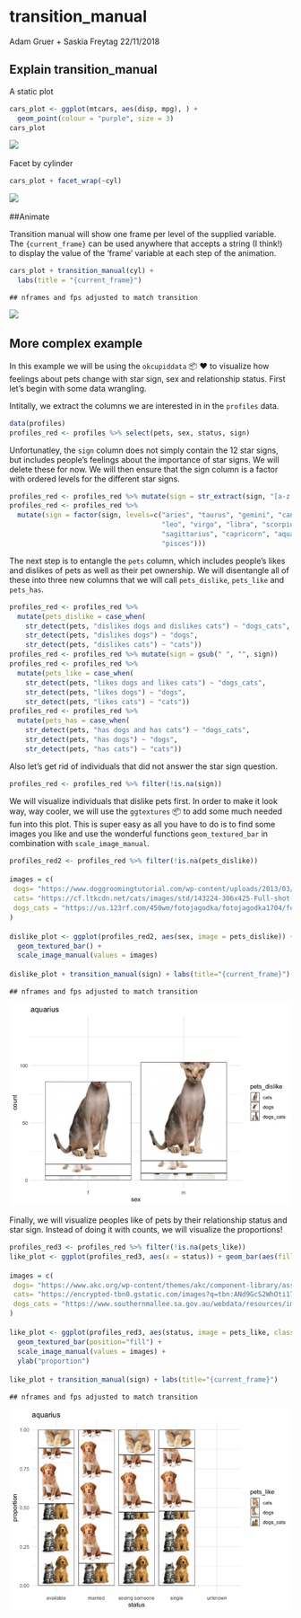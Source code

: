 transition\_manual
================
Adam Gruer + Saskia Freytag
22/11/2018

## Explain transition\_manual

A static plot

``` r
cars_plot <- ggplot(mtcars, aes(disp, mpg), ) + 
  geom_point(colour = "purple", size = 3) 
cars_plot
```

![](transition_manual_files/figure-gfm/static%20plot-1.png)<!-- -->

Facet by cylinder

``` r
cars_plot + facet_wrap(~cyl)
```

![](transition_manual_files/figure-gfm/a%20facet-1.png)<!-- -->

\#\#Animate

Transition manual will show one frame per level of the supplied
variable. The `{current_frame}` can be used anywhere that accepts a
string (I think\!) to display the value of the ‘frame’ variable at each
step of the animation.

``` r
cars_plot + transition_manual(cyl) +
  labs(title = "{current_frame}")
```

    ## nframes and fps adjusted to match transition

![](transition_manual_files/figure-gfm/animate-1.gif)<!-- -->

## More complex example

In this example we will be using the `okcupiddata` 📦 ❤️ to visualize how
feelings about pets change with star sign, sex and relationship status.
First let’s begin with some data wrangling.

Intitally, we extract the columns we are interested in in the `profiles`
data.

``` r
data(profiles)
profiles_red <- profiles %>% select(pets, sex, status, sign)
```

Unfortunatley, the `sign` column does not simply contain the 12 star
signs, but includes people’s feelings about the importance of star
signs. We will delete these for now. We will then ensure that the sign
column is a factor with ordered levels for the different star
signs.

``` r
profiles_red <- profiles_red %>% mutate(sign = str_extract(sign, "[a-z']+[[:space:]]")) %>% mutate(sign = gsub(" ", "", sign))
profiles_red <- profiles_red %>% 
  mutate(sign = factor(sign, levels=c("aries", "taurus", "gemini", "cancer",
                                      "leo", "virgo", "libra", "scorpio",
                                      "sagittarius", "capricorn", "aquarius",
                                      "pisces"))) 
```

The next step is to entangle the `pets` column, which includes people’s
likes and dislikes of pets as well as their pet ownership. We will
disentangle all of these into three new columns that we will call
`pets_dislike`, `pets_like` and `pets_has`.

``` r
profiles_red <- profiles_red %>% 
  mutate(pets_dislike = case_when(
    str_detect(pets, "dislikes dogs and dislikes cats") ~ "dogs_cats",
    str_detect(pets, "dislikes dogs") ~ "dogs", 
    str_detect(pets, "dislikes cats") ~ "cats"))
profiles_red <- profiles_red %>% mutate(sign = gsub(" ", "", sign))
profiles_red <- profiles_red %>% 
  mutate(pets_like = case_when(
    str_detect(pets, "likes dogs and likes cats") ~ "dogs_cats",
    str_detect(pets, "likes dogs") ~ "dogs", 
    str_detect(pets, "likes cats") ~ "cats"))
profiles_red <- profiles_red %>% 
  mutate(pets_has = case_when(
    str_detect(pets, "has dogs and has cats") ~ "dogs_cats",
    str_detect(pets, "has dogs") ~ "dogs", 
    str_detect(pets, "has cats") ~ "cats"))
```

Also let’s get rid of individuals that did not answer the star sign
question.

``` r
profiles_red <- profiles_red %>% filter(!is.na(sign))
```

We will visualize individuals that dislike pets first. In order to make
it look way, way cooler, we will use the `ggtextures` 📦 to add some much
needed fun into this plot. This is super easy as all you have to do is
to find some images you like and use the wonderful functions
`geom_textured_bar` in combination with `scale_image_manual`.

``` r
profiles_red2 <- profiles_red %>% filter(!is.na(pets_dislike))

images = c(
 dogs= "https://www.doggroomingtutorial.com/wp-content/uploads/2013/03/hairless-dogs.jpg",
 cats= "https://cf.ltkcdn.net/cats/images/std/143224-306x425-Full-shot-of-Sphynx-cat.jpg",
 dogs_cats = "https://us.123rf.com/450wm/fotojagodka/fotojagodka1704/fotojagodka170400004/76409120-canadian-sphynx-cat-and-thai-ridgeback-dog-in-front-of-white-background.jpg?ver=6"
)

dislike_plot <- ggplot(profiles_red2, aes(sex, image = pets_dislike)) +
  geom_textured_bar() +
  scale_image_manual(values = images)

dislike_plot + transition_manual(sign) + labs(title="{current_frame}")
```

    ## nframes and fps adjusted to match transition

![](transition_manual_files/figure-gfm/dislike-plot-1.gif)<!-- -->

Finally, we will visualize peoples like of pets by their relationship
status and star sign. Instead of doing it with counts, we will visualize
the proportions\!

``` r
profiles_red3 <- profiles_red %>% filter(!is.na(pets_like))
like_plot <- ggplot(profiles_red3, aes(x = status)) + geom_bar(aes(fill=pets_like), position="fill") 

images = c(
 dogs= "https://www.akc.org/wp-content/themes/akc/component-library/assets//img/welcome.jpg",
 cats= "https://encrypted-tbn0.gstatic.com/images?q=tbn:ANd9GcS2WhOti17crdhQ5YaH0tWnaPwy-EL7rVEWpyH_VABFAmjfA8mZKA",
 dogs_cats = "https://www.southernmallee.sa.gov.au/webdata/resources/images/Cat_and_Dog.jpg"
)

like_plot <- ggplot(profiles_red3, aes(status, image = pets_like, class=pets_like)) +
  geom_textured_bar(position="fill") +
  scale_image_manual(values = images) +
  ylab("proportion")

like_plot + transition_manual(sign) + labs(title="{current_frame}")
```

    ## nframes and fps adjusted to match transition

![](transition_manual_files/figure-gfm/like-plot-1.gif)<!-- -->
